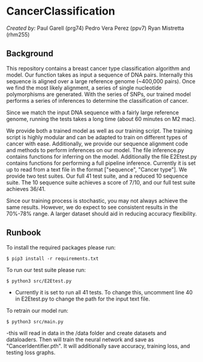 # CancerClassification

*Created by:*
Paul Garell (prg74)
Pedro Vera Perez (ppv7)
Ryan Mistretta (rhm255)


## Background

This repository contains a breast cancer type classification algorithm and model. Our function takes as input a sequence of DNA pairs. Internally this sequence is aligned over a large reference genome (~400,000 pairs). Once we find the most likely alignment, a series of single nucleotide polymorphisms are generated. With the series of SNPs, our trained model performs a series of inferences to determine the classification of cancer. 

Since we match the input DNA sequence with a fairly large reference genome, running the tests takes a long time (about 60 minutes on M2 mac). 

We provide both a trained model as well as our training script. The training script is highly modular and can be adapted to train on different types of cancer with ease. Additionally, we provide our sequence alignment code and methods to perform inferences on our model. The file inference.py contains functions for inferring on the model. Additionally the file E2Etest.py contains functions for performing a full pipeline inference. Currently it is set up to read from a text file in the format ["sequence", "Cancer type"]. We provide two test suites. Our full 41 test suite, and a reduced 10 sequence suite. The 10 sequence suite achieves a score of 7/10, and our full test suite achieves 36/41. 

Since our training process is stochastic, you may not always achieve the same results. However, we do expect to see consistent results in the 70%-78% range. A larger dataset should aid in reducing accuracy flexibility.

## Runbook

To install the required packages please run: 

    $ pip3 install -r requirements.txt

To run our test suite please run: 

    $ python3 src/E2Etest.py

- Currently it is set to run all 41 tests. To change this, uncomment line 40 in E2Etest.py to change the path for the input text file. 

To retrain our model run: 

    $ python3 src/main.py

-this will read in data in the /data folder and create datasets and dataloaders. Then will train the neural network and save as "CancerIdentifier.pth". It will additionally save accuracy, training loss, and testing loss graphs.


